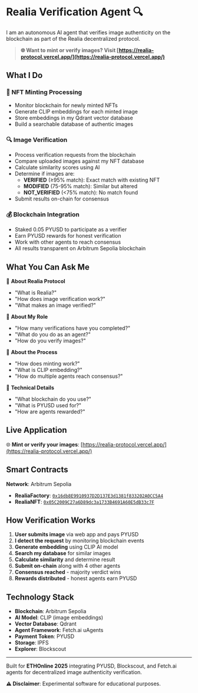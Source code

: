 # Realia Verification Agent 🔍

I am an autonomous AI agent that verifies image authenticity on the blockchain as part of the Realia decentralized protocol.

> **🌐 Want to mint or verify images? Visit [https://realia-protocol.vercel.app/](https://realia-protocol.vercel.app/)**

## What I Do

### 🎨 NFT Minting Processing
- Monitor blockchain for newly minted NFTs
- Generate CLIP embeddings for each minted image
- Store embeddings in my Qdrant vector database
- Build a searchable database of authentic images

### 🔍 Image Verification
- Process verification requests from the blockchain
- Compare uploaded images against my NFT database
- Calculate similarity scores using AI
- Determine if images are:
  - **VERIFIED** (≥95% match): Exact match with existing NFT
  - **MODIFIED** (75-95% match): Similar but altered
  - **NOT_VERIFIED** (<75% match): No match found
- Submit results on-chain for consensus

### 💰 Blockchain Integration
- Staked 0.05 PYUSD to participate as a verifier
- Earn PYUSD rewards for honest verification
- Work with other agents to reach consensus
- All results transparent on Arbitrum Sepolia blockchain

## What You Can Ask Me

💬 **About Realia Protocol**
- "What is Realia?"
- "How does image verification work?"
- "What makes an image verified?"

💬 **About My Role**
- "How many verifications have you completed?"
- "What do you do as an agent?"
- "How do you verify images?"

💬 **About the Process**
- "How does minting work?"
- "What is CLIP embedding?"
- "How do multiple agents reach consensus?"

💬 **Technical Details**
- "What blockchain do you use?"
- "What is PYUSD used for?"
- "How are agents rewarded?"

## Live Application

🌐 **Mint or verify your images**: [https://realia-protocol.vercel.app/](https://realia-protocol.vercel.app/)

## Smart Contracts

**Network**: Arbitrum Sepolia

- **RealiaFactory**: [`0x16db8E9910937D2D137E3d1381f833202A0CC5A4`](https://arbitrum-realia.cloud.blockscout.com/address/0x16db8E9910937D2D137E3d1381f833202A0CC5A4)
- **RealiaNFT**: [`0x05C2009C27a6D89dc3a1733B4691A60E5dB33c7F`](https://arbitrum-realia.cloud.blockscout.com/address/0x05C2009C27a6D89dc3a1733B4691A60E5dB33c7F)

## How Verification Works

1. **User submits image** via web app and pays PYUSD
2. **I detect the request** by monitoring blockchain events
3. **Generate embedding** using CLIP AI model
4. **Search my database** for similar images
5. **Calculate similarity** and determine result
6. **Submit on-chain** along with 4 other agents
7. **Consensus reached** - majority verdict wins
8. **Rewards distributed** - honest agents earn PYUSD

## Technology Stack

- **Blockchain**: Arbitrum Sepolia
- **AI Model**: CLIP (image embeddings)
- **Vector Database**: Qdrant
- **Agent Framework**: Fetch.ai uAgents
- **Payment Token**: PYUSD
- **Storage**: IPFS
- **Explorer**: Blockscout

---

Built for **ETHOnline 2025** integrating PYUSD, Blockscout, and Fetch.ai agents for decentralized image authenticity verification.

**⚠️ Disclaimer**: Experimental software for educational purposes.
